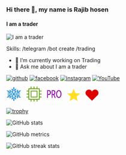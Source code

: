 ### Hi there 👋, my name is Rajib hosen 
#### I am a trader 
![I am a trader ](https://arturssmirnovs.github.io/github-profile-readme-generator/images/banner.png)


Skills: /telegram /bot create /trading 

- 🔭 I’m currently working on Trading  
- 💬 Ask me about I am a trader  


[<img src='https://cdn.jsdelivr.net/npm/simple-icons@3.0.1/icons/github.svg' alt='github' height='40'>](https://github.com/rajib5122)  [<img src='https://cdn.jsdelivr.net/npm/simple-icons@3.0.1/icons/facebook.svg' alt='facebook' height='40'>](https://www.facebook.com/https://www.facebook.com/profile.php?id=61551614141695&mibextid=ZbWKwL)  [<img src='https://cdn.jsdelivr.net/npm/simple-icons@3.0.1/icons/instagram.svg' alt='instagram' height='40'>](https://www.instagram.com/https://www.instagram.com/rajib_hosen_512?igsh=Nm10em9mbW93cjlr/)  [<img src='https://cdn.jsdelivr.net/npm/simple-icons@3.0.1/icons/youtube.svg' alt='YouTube' height='40'>](https://www.youtube.com/channel/https://youtube.com/@rajibincomebd?si=AVlW8noFD-v0Jo06)  

<a href='https://archiveprogram.github.com/'><img src='https://raw.githubusercontent.com/acervenky/animated-github-badges/master/assets/acbadge.gif' width='40' height='40'></a> <a href='https://docs.github.com/en/developers'><img src='https://raw.githubusercontent.com/acervenky/animated-github-badges/master/assets/devbadge.gif' width='40' height='40'></a> <a href='https://github.com/pricing'><img src='https://raw.githubusercontent.com/acervenky/animated-github-badges/master/assets/pro.gif' width='40' height='40'></a> <a href='https://stars.github.com/'><img src='https://raw.githubusercontent.com/acervenky/animated-github-badges/master/assets/starbadge.gif' width='35' height='35'></a> <a href='https://docs.github.com/en/github/supporting-the-open-source-community-with-github-sponsors'><img src='https://raw.githubusercontent.com/acervenky/animated-github-badges/master/assets/sponsorbadge.gif' width='35' height='35'></a> 

[![trophy](https://github-profile-trophy.vercel.app/?username=rajib5122)](https://github.com/ryo-ma/github-profile-trophy)

![GitHub stats](https://github-readme-stats.vercel.app/api?username=rajib5122&show_icons=true&count_private=true)  

![GitHub metrics](https://metrics.lecoq.io/rajib5122)  

![GitHub streak stats](https://streak-stats.demolab.com/?user=rajib5122)
